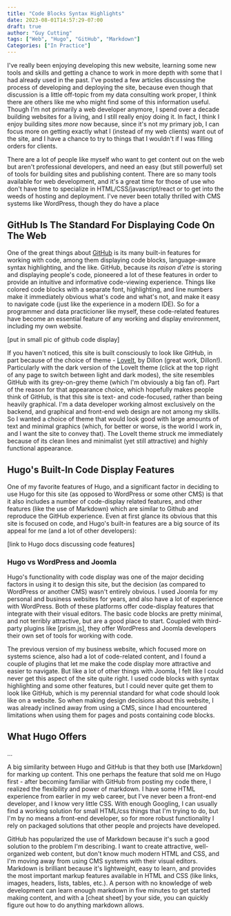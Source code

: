 ```yaml
---
title: "Code Blocks Syntax Highlights"
date: 2023-08-01T14:57:29-07:00
draft: true
author: "Guy Cutting"
tags: ["Web", "Hugo", "GitHub", "Markdown"]
Categories: ["In Practice"]
---
```


I've really been enjoying developing this new website, learning some new tools and skills and getting a chance to work in more depth with some that I had already used in the past. I've posted a few articles discussing the process of developing and deploying the site, because even though that discussion is a little off-topic from my data consulting work proper, I think there are others like me who might find some of this information useful. Though I'm not primarily a web developer anymore, I spend over a decade building websites for a living, and I still really enjoy doing it. In fact, I think I enjoy building sites *more* now because, since it's not my primary job, I can focus more on getting exactly what I (instead of my web clients) want out of the site, and I have a chance to try to things that I wouldn't if I was filling orders for clients. 

There are a lot of people like myself who want to get content out on the web but aren't professional developers, and need an easy (but still powerful) set of tools for building sites and publishing content. There are so many tools available for web development, and it's a great time for those of use who don't have time to specialize in HTML/CSS/javascript/react or to get into the weeds of hosting and deployment. I've never been totally thrilled with CMS systems like WordPress, though they do have a place
## GitHub Is The Standard For Displaying Code On The Web

One of the great things about [GitHub](https://github.com/) is its many built-in features for working with code, among them displaying code blocks, language-aware syntax highlighting, and the like. GitHub, because its *raison d'etre* is storing and displaying people's code, pioneered a lot of these features in order to provide an intuitive and informative code-viewing experience. Things like colored code blocks with a separate font, highlighting, and line numbers make it immediately obvious what's code and what's not, and make it easy to navigate code (just like the experience in a modern IDE). So for a programmer and data practicioner like myself, these code-related features have become an essential feature of any working and display environment, including my own website.

[put in small pic of github code display]

If you haven't noticed, this site is built consciously to look like GitHub, in part because of the choice of theme - [LoveIt](https://themes.gohugo.io/themes/loveit/), by Dillon (great work, Dillon!). Particularly with the dark version of the LoveIt theme (click at the top right of any page to switch between light and dark modes), the site resembles GitHub with its grey-on-grey theme (which I'm obviously a big fan of). Part of the reason for that appearance choice, which hopefully makes people think of GitHub, is that this site is text- and code-focused, rather than being heavily graphical. I'm a data developer working almost exclusively on the backend, and graphical and front-end web design are not among my skills. So I wanted a choice of theme that would look good with large amounts of text and minimal graphics (which, for better or worse, is the world I work in, and I want the site to convey that). The LoveIt theme struck me immediately because of its clean lines and minimalist (yet still attractive) and highly functional appearance.

## Hugo's Built-In Code Display Features

One of my favorite features of Hugo, and a significant factor in deciding to use Hugo for this site (as opposed to WordPress or some other CMS) is that it also includes a number of code-display related features, and other features (like the use of Markdown) which are similar to Github and reproduce the GitHub experience. Even at first glance its obvious that this site is focused on code, and Hugo's built-in features are a big source of its appeal for me (and a lot of other developers):

[link to Hugo docs discussing code features]

### Hugo vs WordPress and Joomla

Hugo's functionality with code display was one of the major deciding factors in using it to design this site, but the decision (as compared to WordPress or another CMS) wasn't entirely obvious. I used Joomla for my personal and business websites for years, and also have a lot of experience with WordPress. Both of these platforms offer code-display features that integrate with their visual editors. The basic code blocks are pretty minimal, and not terribly attractive, but are a good place to start. Coupled with third-party plugins like [prism.js], they offer WordPress and Joomla developers their own set of tools for working with code. 

The previous version of my business website, which focused more on systems science, also had a lot of code-related content, and I found a couple of plugins that let me make the code display more attractive and easier to navigate. But like a lot of other things with Joomla, I felt like I could never get this aspect of the site quite right. I used code blocks with syntax highlighting and some other features, but I could never quite get them to look like GitHub, which is my perennial standard for what code should look like on a website. So when making design decisions about this website, I was already inclined away from using a CMS, since I had encountered limitations when using them for pages and posts containing code blocks.

## What Hugo Offers

...

A big similarity between Hugo and GitHub is that they both use [Markdown] for marking up content. This one perhaps the feature that sold me on Hugo first - after becoming familiar with GitHub from posting my code there, I realized the flexibility and power of markdown. I have some HTML experience from earlier in my web career, but I've never been a front-end developer, and I know very little CSS. With enough Googling, I can usually find a working solution for small HTML/css things that I'm trying to do, but I'm by no means a front-end developer, so for more robust functionality I rely on packaged solutions that other people and projects have developed. 

GitHub has popularized the use of Markdown because it's such a good solution to the problem I'm describing. I want to create attractive, well-organized web content, but don't know much modern HTML and CSS, and I'm moving away from using CMS systems with their visual editors. Markdown is brilliant because it's lightweight, easy to learn, and provides the most important markup features available in HTML and CSS (like links, images, headers, lists, tables, etc.). A person with no knowledge of web development can learn enough markdown in five minutes to get started making content, and with a [cheat sheet] by your side, you can quickly figure out how to do anything markdown allows. 